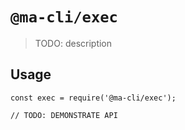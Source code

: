 # `@ma-cli/exec`

> TODO: description

## Usage

```
const exec = require('@ma-cli/exec');

// TODO: DEMONSTRATE API
```
